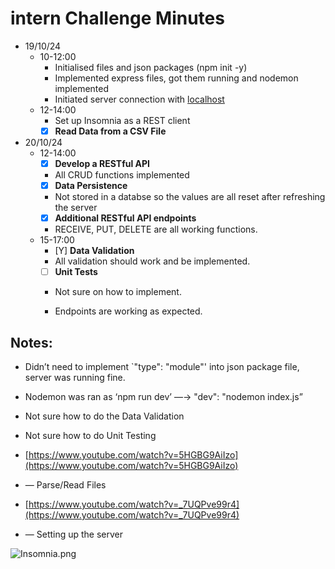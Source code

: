# intern Challenge Minutes

- 19/10/24
    - 10-12:00
        - Initialised files and json packages (npm init -y)
        - Implemented express files, got them running and nodemon implemented
        - Initiated server connection with [localhost](http://localhost)
    - 12-14:00
        - Set up Insomnia as a REST client
        - [x]  **Read Data from a CSV File**
- 20/10/24
    - 12-14:00
        - [x]  **Develop a RESTful API**
        - All CRUD functions implemented
        - [x]  **Data Persistence**
        - Not stored in a databse so the values are all reset after refreshing the server
        - [x]  **Additional RESTful API endpoints**
        - RECEIVE, PUT, DELETE are all working functions.
    - 15-17:00
        - [Y]  **Data Validation**
        - All validation should work and be implemented.
        - [ ]  **Unit Tests**
        - Not sure on how to implement.
        
        - Endpoints are working as expected.

## Notes:

- Didn’t need to implement `"type": "module"' into json package file, server was running fine.
- Nodemon was ran as ‘npm run dev’ —→ "dev": "nodemon index.js”
- Not sure how to do the Data Validation
- Not sure how to do Unit Testing

- [https://www.youtube.com/watch?v=5HGBG9AiIzo](https://www.youtube.com/watch?v=5HGBG9AiIzo)
- — Parse/Read Files
- [https://www.youtube.com/watch?v=_7UQPve99r4](https://www.youtube.com/watch?v=_7UQPve99r4)
- — Setting up the server

![Insomnia.png](intern%20Challenge%20Minutes%201257ceb26f8a8019aa25c2fe0cef4189/Insomnia.png)